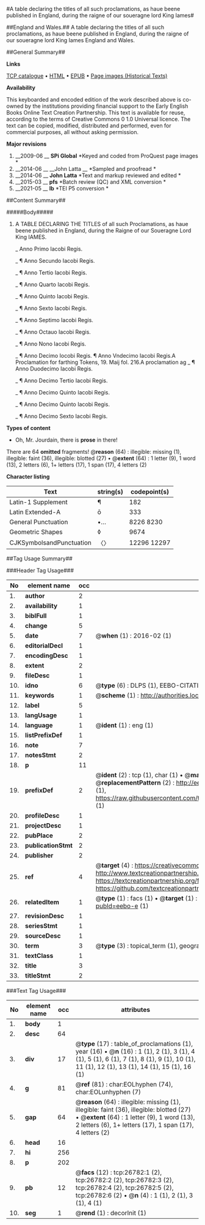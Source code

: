#A table declaring the titles of all such proclamations, as haue beene published in England, during the raigne of our soueragne lord King Iames#

##England and Wales.##
A table declaring the titles of all such proclamations, as haue beene published in England, during the raigne of our soueragne lord King Iames
England and Wales.

##General Summary##

**Links**

[TCP catalogue](http://www.ota.ox.ac.uk/tcp/)  • 
[HTML](http://tei.it.ox.ac.uk/tcp/Texts-HTML/free/A21/A21453.html)  • 
[EPUB](http://tei.it.ox.ac.uk/tcp/Texts-EPUB/free/A21/A21453.epub) • 
[Page images (Historical Texts)](https://historicaltexts.jisc.ac.uk/eebo-23664587e)

**Availability**

This keyboarded and encoded edition of the work described above is co-owned by the
    institutions providing financial support to the Early English Books Online Text Creation
    Partnership. This text is available for reuse, according to the terms of  Creative Commons 0 1.0 Universal
    licence. The text can be copied, modified, distributed and performed, even for commercial
    purposes, all without asking permission.

**Major revisions**

1. __2009-06 __ __SPi Global__ *Keyed and coded from ProQuest page images *
1. __2014-06 __ __John Latta __ *Sampled and proofread *
1. __2014-06 __ __John Latta__ *Text and markup reviewed and edited *
1. __2015-03 __ __pfs__ *Batch review (QC) and XML conversion *
1. __2021-05 __ __lb__ *TEI P5 conversion *

##Content Summary##

#####Body#####

1. A TABLE DECLARING THE TITLES of all such Proclamations, as haue beene published in England, during the Raigne of our Soueragne Lord King IAMES.

    _ Anno Primo Iacobi Regis.

    _ ¶ Anno Secundo Iacobi Regis.

    _ ¶ Anno Tertio Iacobi Regis.

    _ ¶ Anno Quarto Iacobi Regis.

    _ ¶ Anno Quinto Iacobi Regis.

    _ ¶ Anno Sexto Iacobi Regis.

    _ ¶ Anno Septimo Iacobi Regis.

    _ ¶ Anno Octauo Iacobi Regis.

    _ ¶ Anno Nono Iacobi Regis.

    _ ¶ Anno Decimo Iocobi Regis.
¶ Anno Vndecimo Iacobi Regis.A Proclamation for farthing Tokens, 19. Maij fol. 216.A proclamation ag
    _ ¶ Anno Duodecimo Iacobi Regis.

    _ ¶ Anno Decimo Tertio Iacobi Regis.

    _ ¶ Anno Decimo Quinto Iacobi Regis.

    _ ¶ Anno Decimo Quinto Iacobi Regis.

    _ ¶ Anno Decimo Sexto Iacobi Regis.

**Types of content**

  * Oh, Mr. Jourdain, there is **prose** in there!

There are 64 **omitted** fragments! 
 @__reason__ (64) : illegible: missing (1), illegible: faint (36), illegible: blotted (27)  •  @__extent__ (64) : 1 letter (9), 1 word (13), 2 letters (6), 1+ letters (17), 1 span (17), 4 letters (2)

**Character listing**


|Text|string(s)|codepoint(s)|
|---|---|---|
|Latin-1 Supplement|¶|182|
|Latin Extended-A|ō|333|
|General Punctuation|•…|8226 8230|
|Geometric Shapes|◊|9674|
|CJKSymbolsandPunctuation|〈〉|12296 12297|

##Tag Usage Summary##

###Header Tag Usage###

|No|element name|occ|attributes|
|---|---|---|---|
|1.|__author__|2||
|2.|__availability__|1||
|3.|__biblFull__|1||
|4.|__change__|5||
|5.|__date__|7| @__when__ (1) : 2016-02 (1)|
|6.|__editorialDecl__|1||
|7.|__encodingDesc__|1||
|8.|__extent__|2||
|9.|__fileDesc__|1||
|10.|__idno__|6| @__type__ (6) : DLPS (1), EEBO-CITATION (1), VID (1), EEBO-PROQUEST (1), STC (2)|
|11.|__keywords__|1| @__scheme__ (1) : http://authorities.loc.gov/ (1)|
|12.|__label__|5||
|13.|__langUsage__|1||
|14.|__language__|1| @__ident__ (1) : eng (1)|
|15.|__listPrefixDef__|1||
|16.|__note__|7||
|17.|__notesStmt__|2||
|18.|__p__|11||
|19.|__prefixDef__|2| @__ident__ (2) : tcp (1), char (1)  •  @__matchPattern__ (2) : ([0-9\-]+):([0-9IVX]+) (1), (.+) (1)  •  @__replacementPattern__ (2) : http://eebo.chadwyck.com/downloadtiff?vid=$1&page=$2 (1), https://raw.githubusercontent.com/textcreationpartnership/Texts/master/tcpchars.xml#$1 (1)|
|20.|__profileDesc__|1||
|21.|__projectDesc__|1||
|22.|__pubPlace__|2||
|23.|__publicationStmt__|2||
|24.|__publisher__|2||
|25.|__ref__|4| @__target__ (4) : https://creativecommons.org/publicdomain/zero/1.0/ (1), http://www.textcreationpartnership.org/docs/. (1), https://textcreationpartnership.org/faq/#faq05 (1), https://github.com/textcreationpartnership (1)|
|26.|__relatedItem__|1| @__type__ (1) : facs (1)  •  @__target__ (1) : https://data.historicaltexts.jisc.ac.uk/view?pubId=eebo-e (1)|
|27.|__revisionDesc__|1||
|28.|__seriesStmt__|1||
|29.|__sourceDesc__|1||
|30.|__term__|3| @__type__ (3) : topical_term (1), geographic_name (2)|
|31.|__textClass__|1||
|32.|__title__|3||
|33.|__titleStmt__|2||


###Text Tag Usage###

|No|element name|occ|attributes|
|---|---|---|---|
|1.|__body__|1||
|2.|__desc__|64||
|3.|__div__|17| @__type__ (17) : table_of_proclamations (1), year (16)  •  @__n__ (16) : 1 (1), 2 (1), 3 (1), 4 (1), 5 (1), 6 (1), 7 (1), 8 (1), 9 (1), 10 (1), 11 (1), 12 (1), 13 (1), 14 (1), 15 (1), 16 (1)|
|4.|__g__|81| @__ref__ (81) : char:EOLhyphen (74), char:EOLunhyphen (7)|
|5.|__gap__|64| @__reason__ (64) : illegible: missing (1), illegible: faint (36), illegible: blotted (27)  •  @__extent__ (64) : 1 letter (9), 1 word (13), 2 letters (6), 1+ letters (17), 1 span (17), 4 letters (2)|
|6.|__head__|16||
|7.|__hi__|256||
|8.|__p__|202||
|9.|__pb__|12| @__facs__ (12) : tcp:26782:1 (2), tcp:26782:2 (2), tcp:26782:3 (2), tcp:26782:4 (2), tcp:26782:5 (2), tcp:26782:6 (2)  •  @__n__ (4) : 1 (1), 2 (1), 3 (1), 4 (1)|
|10.|__seg__|1| @__rend__ (1) : decorInit (1)|
